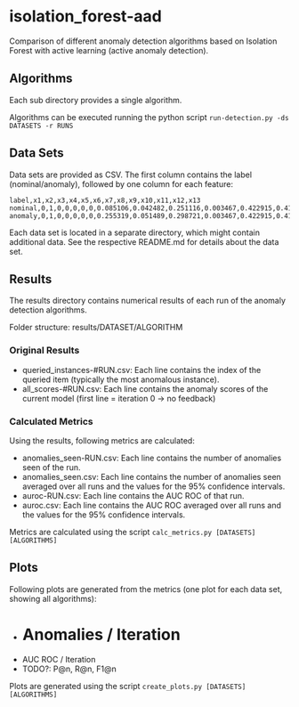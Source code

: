 # isolation_forest-aad
Comparison of different anomaly detection algorithms based on Isolation Forest with active learning (active anomaly detection).

## Algorithms
Each sub directory provides a single algorithm.

Algorithms can be executed running the python script `run-detection.py -ds DATASETS -r RUNS`

## Data Sets
Data sets are provided as CSV. The first column contains the label (nominal/anomaly),
followed by one column for each feature:
```
label,x1,x2,x3,x4,x5,x6,x7,x8,x9,x10,x11,x12,x13
nominal,0,1,0,0,0,0,0,0.085106,0.042482,0.251116,0.003467,0.422915,0.414912
anomaly,0,1,0,0,0,0,0,0.255319,0.051489,0.298721,0.003467,0.422915,0.414912
```

Each data set is located in a separate directory, which might contain additional
data. See the respective README.md for details about the data set.

## Results
The results directory contains numerical results of each run of the anomaly detection algorithms.

Folder structure: results/DATASET/ALGORITHM

### Original Results
* queried_instances-#RUN.csv: Each line contains the index of the queried item (typically the most anomalous instance).
* all_scores-#RUN.csv: Each line contains the anomaly scores of the current model (first line = iteration 0 -> no feedback)

### Calculated Metrics
Using the results, following metrics are calculated:
* anomalies_seen-RUN.csv: Each line contains the number of anomalies seen of the run.
* anomalies_seen.csv: Each line contains the number of anomalies seen averaged over all runs and the values for the 95% confidence intervals.
* auroc-RUN.csv: Each line contains the AUC ROC of that run.
* auroc.csv: Each line contains the AUC ROC averaged over all runs and the values for the 95% confidence intervals.


Metrics are calculated using the script `calc_metrics.py [DATASETS] [ALGORITHMS]`

## Plots
Following plots are generated from the metrics (one plot for each data set,
showing all algorithms):
* # Anomalies / Iteration
* AUC ROC / Iteration
* TODO?: P@n, R@n, F1@n

Plots are generated using the script `create_plots.py [DATASETS] [ALGORITHMS]`

